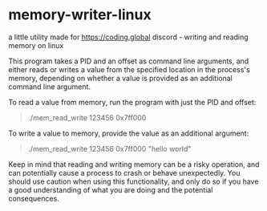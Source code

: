 # memory-writer-linux
a little utility made for https://coding.global discord - writing and reading memory on linux


This program takes a PID and an offset as command line arguments, and either reads or writes a value from the specified location in the process's memory, depending on whether a value is provided as an additional command line argument.

To read a value from memory, run the program with just the PID and offset:
>./mem_read_write 123456 0x7ff000

To write a value to memory, provide the value as an additional argument:

>./mem_read_write 123456 0x7ff000 "hello world"

Keep in mind that reading and writing memory can be a risky operation, and can potentially cause a process to crash or behave unexpectedly. You should use caution when using this functionality, and only do so if you have a good understanding of what you are doing and the potential consequences.
